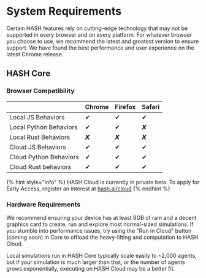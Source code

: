 # System Requirements

Certain HASH features rely on cutting-edge technology that may not be supported in every browser and on every platform. For whatever browser you choose to use, we recommend the latest and greatest version to ensure support. We have found the best performance and user experience on the latest Chrome release.

## HASH Core

### Browser Compatibility

|  | Chrome | Firefox | Safari |
| :--- | :--- | :--- | :--- |
| Local JS Behaviors | ✔ | ✔ | ✔ |
| Local Python Behaviors | ✔ | ✔ | 𝙓 |
| Local Rust Behaviors  | 𝙓 | 𝙓 | 𝙓 |
| Cloud JS Behaviors | ✔ | ✔ | ✔ |
| Cloud Python Behaviors | ✔ | ✔ | ✔ |
| Cloud Rust behaviors | ✔ | ✔ | ✔ |

{% hint style="info" %}
HASH Cloud is currently in private beta. To apply for Early Access, register an interest at [hash.ai/cloud](https://hash.ai/cloud)
{% endhint %}

### Hardware Requirements

We recommend ensuring your device has at least 8GB of ram and a decent graphics card to create, run and explore most normal-sized simulations. If you stumble into performance issues, try using the "Run in Cloud" button \(coming soon\) in Core to offload the heavy-lifting and computation to HASH Cloud.

Local simulations run in HASH Core typically scale easily to ~2,000 agents, but if your simulation is much larger than that, or the number of agents grows exponentially, executing on HASH Cloud may be a better fit.

